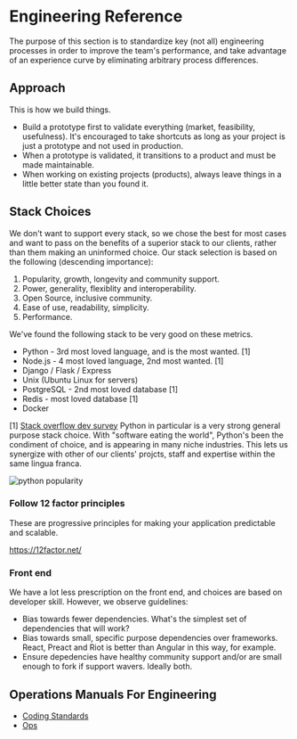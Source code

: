 
# Engineering Reference

The purpose of this section is to standardize key (not all) engineering processes in order to improve the team's performance, and take advantage of an experience curve by eliminating arbitrary process differences.

## Approach

This is how we build things.

  * Build a prototype first to validate everything (market, feasibility, usefulness). It's encouraged to take shortcuts as long as your project is just a prototype and not used in production.
  * When a prototype is validated, it transitions to a product and must be made maintainable.
  * When working on existing projects (products), always leave things in a little better state than you found it.

## Stack Choices

We don't want to support every stack, so we chose the best for most cases and want to pass on the benefits of a superior stack to our clients, rather than them making an uninformed choice. Our stack selection is based on the following (descending importance):

1. Popularity, growth, longevity and community support.
2. Power, generality, flexiblity and interoperability.
3. Open Source, inclusive community.
4. Ease of use, readability, simplicity.
5. Performance.

We've found the following stack to be very good on these metrics.

  * Python - 3rd most loved language, and is the most wanted. [1]
  * Node.js - 4 most loved language, 2nd most wanted. [1]
  * Django / Flask / Express
  * Unix (Ubuntu Linux for servers)
  * PostgreSQL - 2nd most loved database [1]
  * Redis - most loved database [1]
  * Docker

[1] [Stack overflow dev survey](https://insights.stackoverflow.com/survey/2018/?utm_source=Iterable&utm_medium=email&utm_campaign=dev-survey-2018-promotion)
Python in particular is a very strong general purpose stack choice. With "software eating the world", Python's been the condiment of choice, and is appearing in many niche industries. This lets us synergize with other of our clients' projcts, staff and expertise within the same lingua franca.

![python popularity](https://zgab33vy595fw5zq-zippykid.netdna-ssl.com/wp-content/uploads/2017/09/growth_major_languages-1-1024x878.png)

### Follow 12 factor principles

These are progressive principles for making your application predictable and scalable.

https://12factor.net/

### Front end

We have a lot less prescription on the front end, and choices are based on developer skill. However, we observe guidelines:

  * Bias towards fewer dependencies. What's the simplest set of dependencies that will work?
  * Bias towards small, specific purpose dependencies over frameworks. React, Preact and Riot is better than Angular in this way, for example.
  * Ensure depedencies have healthy community support and/or are small enough to fork if support wavers. Ideally both.


## Operations Manuals For Engineering

  * [Coding Standards](./CODING_STANDARDS.md)
  * [Ops](./OPERATIONS.md)
